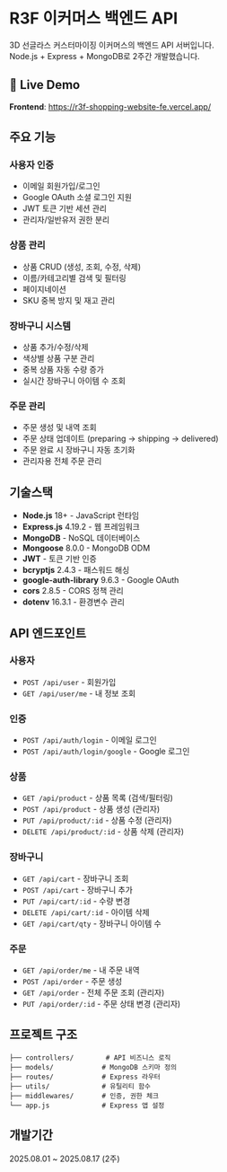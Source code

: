 # R3F 이커머스 백엔드 API

3D 선글라스 커스터마이징 이커머스의 백엔드 API 서버입니다.  
Node.js + Express + MongoDB로 2주간 개발했습니다.

## 🚀 Live Demo

**Frontend**: https://r3f-shopping-website-fe.vercel.app/

## 주요 기능

### 사용자 인증

-   이메일 회원가입/로그인
-   Google OAuth 소셜 로그인 지원
-   JWT 토큰 기반 세션 관리
-   관리자/일반유저 권한 분리

### 상품 관리

-   상품 CRUD (생성, 조회, 수정, 삭제)
-   이름/카테고리별 검색 및 필터링
-   페이지네이션
-   SKU 중복 방지 및 재고 관리

### 장바구니 시스템

-   상품 추가/수정/삭제
-   색상별 상품 구분 관리
-   중복 상품 자동 수량 증가
-   실시간 장바구니 아이템 수 조회

### 주문 관리

-   주문 생성 및 내역 조회
-   주문 상태 업데이트 (preparing → shipping → delivered)
-   주문 완료 시 장바구니 자동 초기화
-   관리자용 전체 주문 관리

## 기술스택

-   **Node.js** 18+ - JavaScript 런타임
-   **Express.js** 4.19.2 - 웹 프레임워크
-   **MongoDB** - NoSQL 데이터베이스
-   **Mongoose** 8.0.0 - MongoDB ODM
-   **JWT** - 토큰 기반 인증
-   **bcryptjs** 2.4.3 - 패스워드 해싱
-   **google-auth-library** 9.6.3 - Google OAuth
-   **cors** 2.8.5 - CORS 정책 관리
-   **dotenv** 16.3.1 - 환경변수 관리

## API 엔드포인트

### 사용자

-   `POST /api/user` - 회원가입
-   `GET /api/user/me` - 내 정보 조회

### 인증

-   `POST /api/auth/login` - 이메일 로그인
-   `POST /api/auth/login/google` - Google 로그인

### 상품

-   `GET /api/product` - 상품 목록 (검색/필터링)
-   `POST /api/product` - 상품 생성 (관리자)
-   `PUT /api/product/:id` - 상품 수정 (관리자)
-   `DELETE /api/product/:id` - 상품 삭제 (관리자)

### 장바구니

-   `GET /api/cart` - 장바구니 조회
-   `POST /api/cart` - 장바구니 추가
-   `PUT /api/cart/:id` - 수량 변경
-   `DELETE /api/cart/:id` - 아이템 삭제
-   `GET /api/cart/qty` - 장바구니 아이템 수

### 주문

-   `GET /api/order/me` - 내 주문 내역
-   `POST /api/order` - 주문 생성
-   `GET /api/order` - 전체 주문 조회 (관리자)
-   `PUT /api/order/:id` - 주문 상태 변경 (관리자)

## 프로젝트 구조

```
├── controllers/        # API 비즈니스 로직
├── models/            # MongoDB 스키마 정의
├── routes/            # Express 라우터
├── utils/             # 유틸리티 함수
├── middlewares/       # 인증, 권한 체크
└── app.js             # Express 앱 설정
```

## 개발기간

2025.08.01 ~ 2025.08.17 (2주)
